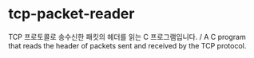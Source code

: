 # tcp-packet-reader
TCP 프로토콜로 송수신한 패킷의 헤더를 읽는 C 프로그램입니다. / 
A C program that reads the header of packets sent and received by the TCP protocol.

